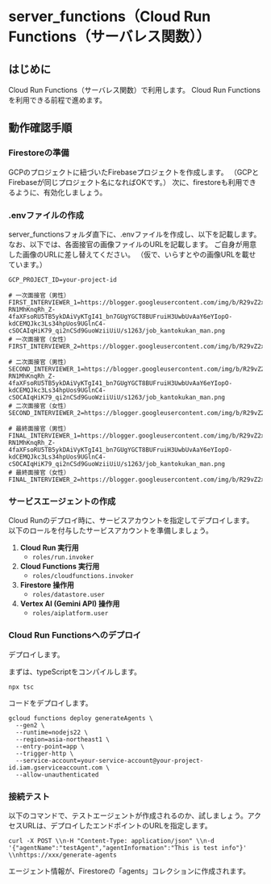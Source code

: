 # server_functions（Cloud Run Functions（サーバレス関数））

## はじめに
Cloud Run Functions（サーバレス関数）で利用します。
Cloud Run Functionsを利用できる前程で進めます。

## 動作確認手順
### Firestoreの準備
GCPのプロジェクトに紐づいたFirebaseプロジェクトを作成します。
（GCPとFirebaseが同じプロジェクト名になればOKです。）
次に、firestoreも利用できるように、有効化しましょう。

### .envファイルの作成
server_functionsフォルダ直下に、.envファイルを作成し、以下を記載します。
なお、以下では、各面接官の画像ファイルのURLを記載します。
ご自身が用意した画像のURLに差し替えてください。
（仮で、いらすとやの画像URLを載せています。）

```
GCP_PROJECT_ID=your-project-id

# 一次面接官（男性）
FIRST_INTERVIEWER_1=https://blogger.googleusercontent.com/img/b/R29vZ2xl/AVvXsEiMeLAEhl-RN1MhKnqRh_Z-4faXFsoRU5TB5ykDAiVyKTgI41_bn7GUgYGCT8BUFruiH3UwbUvAaY6eYIopO-kdCEMQJkc3Ls34hpUos9UGlnC4-cSOCAIqHiK79_qi2nCSd9GuoWziiUiU/s1263/job_kantokukan_man.png
# 一次面接官（女性）
FIRST_INTERVIEWER_2=https://blogger.googleusercontent.com/img/b/R29vZ2xl/AVvXsEjcihrEXSaDMrepP8ZO0wT1AMUWfhWgD0NmQmgscAsk5oz4D7GBK6ywyVfwATdYv3R7dWpLxKCtRupHnazqjPuvEd0d5HHtn2UhMD80UDZ26lfqFzJJZiskP5LTRgzCfhms13yJbJf3pIxq/s1263/job_kantokukan_woman.png

# 二次面接官（男性）
SECOND_INTERVIEWER_1=https://blogger.googleusercontent.com/img/b/R29vZ2xl/AVvXsEiMeLAEhl-RN1MhKnqRh_Z-4faXFsoRU5TB5ykDAiVyKTgI41_bn7GUgYGCT8BUFruiH3UwbUvAaY6eYIopO-kdCEMQJkc3Ls34hpUos9UGlnC4-cSOCAIqHiK79_qi2nCSd9GuoWziiUiU/s1263/job_kantokukan_man.png
# 二次面接官（女性）
SECOND_INTERVIEWER_2=https://blogger.googleusercontent.com/img/b/R29vZ2xl/AVvXsEjcihrEXSaDMrepP8ZO0wT1AMUWfhWgD0NmQmgscAsk5oz4D7GBK6ywyVfwATdYv3R7dWpLxKCtRupHnazqjPuvEd0d5HHtn2UhMD80UDZ26lfqFzJJZiskP5LTRgzCfhms13yJbJf3pIxq/s1263/job_kantokukan_woman.png

# 最終面接官（男性）
FINAL_INTERVIEWER_1=https://blogger.googleusercontent.com/img/b/R29vZ2xl/AVvXsEiMeLAEhl-RN1MhKnqRh_Z-4faXFsoRU5TB5ykDAiVyKTgI41_bn7GUgYGCT8BUFruiH3UwbUvAaY6eYIopO-kdCEMQJkc3Ls34hpUos9UGlnC4-cSOCAIqHiK79_qi2nCSd9GuoWziiUiU/s1263/job_kantokukan_man.png
# 最終面接官（女性）
FINAL_INTERVIEWER_2=https://blogger.googleusercontent.com/img/b/R29vZ2xl/AVvXsEjcihrEXSaDMrepP8ZO0wT1AMUWfhWgD0NmQmgscAsk5oz4D7GBK6ywyVfwATdYv3R7dWpLxKCtRupHnazqjPuvEd0d5HHtn2UhMD80UDZ26lfqFzJJZiskP5LTRgzCfhms13yJbJf3pIxq/s1263/job_kantokukan_woman.png

```

### サービスエージェントの作成
Cloud Runのデプロイ時に、サービスアカウントを指定してデプロイします。
以下のロールを付与したサービスアカウントを準備しましょう。

1. **Cloud Run 実行用**
    - `roles/run.invoker`
2. **Cloud Functions 実行用**
    - `roles/cloudfunctions.invoker`
3. **Firestore 操作用**
    - `roles/datastore.user`
4. **Vertex AI (Gemini API) 操作用**
    - `roles/aiplatform.user`

### Cloud Run Functionsへのデプロイ
デプロイします。

まずは、typeScriptをコンパイルします。
```
npx tsc
```

コードをデプロイします。
```
gcloud functions deploy generateAgents \        
  --gen2 \
  --runtime=nodejs22 \
  --region=asia-northeast1 \
  --entry-point=app \
  --trigger-http \
  --service-account=your-service-account@your-project-id.iam.gserviceaccount.com \
  --allow-unauthenticated
```

### 接続テスト
以下のコマンドで、テストエージェントが作成されるのか、試しましょう。アクセスURLは、デプロイしたエンドポイントのURLを指定します。
```
curl -X POST \\n-H "Content-Type: application/json" \\n-d '{"agentName":"testAgent","agentInformation":"This is test info"}' \\nhttps://xxx/generate-agents
```

エージェント情報が、Firestoreの「agents」コレクションに作成されます。
